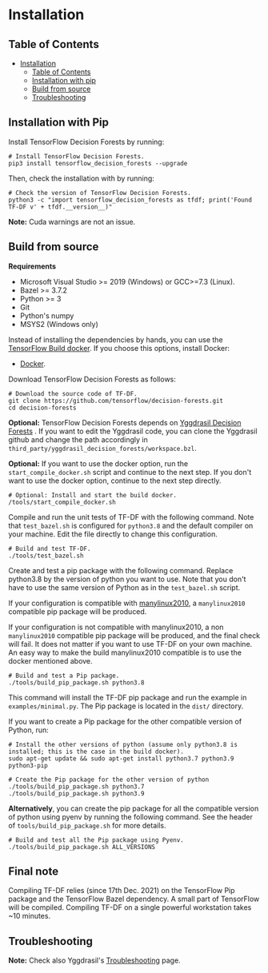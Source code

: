 # Installation

<!-- docs_infra:strip_begin -->

## Table of Contents

<!--ts-->

* [Installation](#installation)
    * [Table of Contents](#table-of-contents)
    * [Installation with pip](#installation-with-pip)
    * [Build from source](#build-from-source)
    * [Troubleshooting](#troubleshooting)

<!--te-->

<!-- docs_infra:strip_end -->

## Installation with Pip

Install TensorFlow Decision Forests by running:

```shell
# Install TensorFlow Decision Forests.
pip3 install tensorflow_decision_forests --upgrade
```

Then, check the installation with by running:

```shell
# Check the version of TensorFlow Decision Forests.
python3 -c "import tensorflow_decision_forests as tfdf; print('Found TF-DF v' + tfdf.__version__)"
```

**Note:** Cuda warnings are not an issue.

## Build from source

**Requirements**

- Microsoft Visual Studio >= 2019 (Windows) or GCC>=7.3 (Linux).
- Bazel >= 3.7.2
- Python >= 3
- Git
- Python's numpy
- MSYS2 (Windows only)

Instead of installing the dependencies by hands, you can use the
[TensorFlow Build docker](https://github.com/tensorflow/build). If you choose
this options, install Docker:

- [Docker](https://docs.docker.com/get-docker/).

Download TensorFlow Decision Forests as follows:

```shell
# Download the source code of TF-DF.
git clone https://github.com/tensorflow/decision-forests.git
cd decision-forests
```

**Optional:** TensorFlow Decision Forests depends on
[Yggdrasil Decision Forests](https://github.com/google/yggdrasil-decision-forests)
. If you want to edit the Yggdrasil code, you can clone the Yggdrasil github and
change the path accordingly in
`third_party/yggdrasil_decision_forests/workspace.bzl`.

**Optional:** If you want to use the docker option, run the
`start_compile_docker.sh` script and continue to the next step. If you don't
want to use the docker option, continue to the next step directly.

```shell
# Optional: Install and start the build docker.
/tools/start_compile_docker.sh
```

Compile and run the unit tests of TF-DF with the following command. Note
that `test_bazel.sh` is configured for `python3.8` and the default compiler on
your machine. Edit the file directly to change this configuration.

```shell
# Build and test TF-DF.
./tools/test_bazel.sh
```

Create and test a pip package with the following command. Replace python3.8 by
the version of python you want to use. Note that you don't have to use the same
version of Python as in the `test_bazel.sh` script.

If your configuration is compatible with
[manylinux2010](https://www.python.org/dev/peps/pep-0571/), a `manylinux2010`
compatible pip package will be produced.

If your configuration is not compatible with manylinux2010, a non
`manylinux2010` compatible pip package will be produced, and the final check
will fail. It does not matter if you want to use TF-DF on your own machine. An
easy way to make the build manylinux2010 compatible is to use the docker
mentioned above.

```shell
# Build and test a Pip package.
./tools/build_pip_package.sh python3.8
```

This command will install the TF-DF pip package and run the example in
`examples/minimal.py`. The Pip package is located in the `dist/` directory.

If you want to create a Pip package for the other compatible version of Python,
run:

```shell
# Install the other versions of python (assume only python3.8 is installed; this is the case in the build docker).
sudo apt-get update && sudo apt-get install python3.7 python3.9 python3-pip

# Create the Pip package for the other version of python
./tools/build_pip_package.sh python3.7
./tools/build_pip_package.sh python3.9
```

**Alternatively**, you can create the pip package for all the compatible version
of python using pyenv by running the following command. See the header of
`tools/build_pip_package.sh` for more details.

```shell
# Build and test all the Pip package using Pyenv.
./tools/build_pip_package.sh ALL_VERSIONS
```

## Final note

Compiling TF-DF relies (since 17th Dec. 2021) on the TensorFlow Pip package and
the TensorFlow Bazel dependency. A small part of TensorFlow will be compiled.
Compiling TF-DF on a single powerful workstation takes ~10 minutes.

## Troubleshooting

**Note:** Check also Yggdrasil's
[Troubleshooting](https://github.com/google/yggdrasil-decision-forests/blob/main/documentation/installation.md#troubleshooting)
page.
